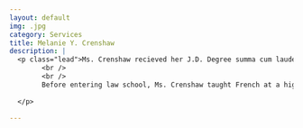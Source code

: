 ```yaml
---
layout: default
img: .jpg
category: Services
title: Melanie Y. Crenshaw
description: |
  <p class="lead">Ms. Crenshaw recieved her J.D. Degree summa cum laude from the Elon University School of Law in 2009. Ms. Crenshaw is a member of the North Carolina Bar Association and the Greensboro Bar Association.
  		<br />
  		<br />
  		Before entering law school, Ms. Crenshaw taught French at a high school in Fayetteville, North Carolina, for seven years. <a href="http://">Click here for more information about Ms. Crenshaw.</a>
  
  </p>

---
```

